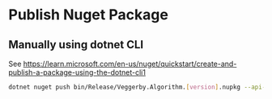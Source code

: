 # Publish Nuget Package

## Manually using dotnet CLI

See <https://learn.microsoft.com/en-us/nuget/quickstart/create-and-publish-a-package-using-the-dotnet-cli1>

```sh
dotnet nuget push bin/Release/Veggerby.Algorithm.[version].nupkg --api-key [api-key] --source https://api.nuget.org/v3/index.json
```
